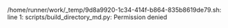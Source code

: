/home/runner/work/_temp/9d8a9920-1c34-414f-b864-835b8619de79.sh: line 1: scripts/build_directory_md.py: Permission denied
